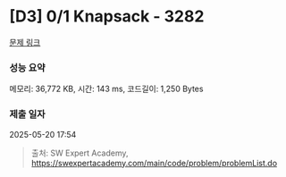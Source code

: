 # [D3] 0/1 Knapsack - 3282 

[문제 링크](https://swexpertacademy.com/main/code/problem/problemDetail.do?contestProbId=AWBJAVpqrzQDFAWr) 

### 성능 요약

메모리: 36,772 KB, 시간: 143 ms, 코드길이: 1,250 Bytes

### 제출 일자

2025-05-20 17:54



> 출처: SW Expert Academy, https://swexpertacademy.com/main/code/problem/problemList.do